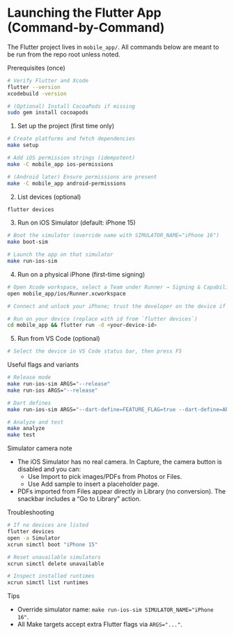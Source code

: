 # Launching the Flutter App (Command-by-Command)

The Flutter project lives in `mobile_app/`. All commands below are meant to be run from the repo root unless noted.

Prerequisites (once)

```bash
# Verify Flutter and Xcode
flutter --version
xcodebuild -version

# (Optional) Install CocoaPods if missing
sudo gem install cocoapods
```

1) Set up the project (first time only)

```bash
# Create platforms and fetch dependencies
make setup

# Add iOS permission strings (idempotent)
make -C mobile_app ios-permissions

# (Android later) Ensure permissions are present
make -C mobile_app android-permissions
```

2) List devices (optional)

```bash
flutter devices
```

3) Run on iOS Simulator (default: iPhone 15)

```bash
# Boot the simulator (override name with SIMULATOR_NAME="iPhone 16")
make boot-sim

# Launch the app on that simulator
make run-ios-sim
```

4) Run on a physical iPhone (first-time signing)

```bash
# Open Xcode workspace, select a Team under Runner → Signing & Capabilities
open mobile_app/ios/Runner.xcworkspace

# Connect and unlock your iPhone; trust the developer on the device if prompted

# Run on your device (replace with id from `flutter devices`)
cd mobile_app && flutter run -d <your-device-id>
```

5) Run from VS Code (optional)

```bash
# Select the device in VS Code status bar, then press F5
```

Useful flags and variants

```bash
# Release mode
make run-ios-sim ARGS="--release"
make run-ios ARGS="--release"

# Dart defines
make run-ios-sim ARGS="--dart-define=FEATURE_FLAG=true --dart-define=API_URL=https://example.com"

# Analyze and test
make analyze
make test
```

Simulator camera note

- The iOS Simulator has no real camera. In Capture, the camera button is disabled and you can:
  - Use Import to pick images/PDFs from Photos or Files.
  - Use Add sample to insert a placeholder page.
- PDFs imported from Files appear directly in Library (no conversion). The snackbar includes a “Go to Library” action.

Troubleshooting

```bash
# If no devices are listed
flutter devices
open -a Simulator
xcrun simctl boot "iPhone 15"

# Reset unavailable simulators
xcrun simctl delete unavailable

# Inspect installed runtimes
xcrun simctl list runtimes
```

Tips

- Override simulator name: `make run-ios-sim SIMULATOR_NAME="iPhone 16"`.
- All Make targets accept extra Flutter flags via `ARGS="..."`.
